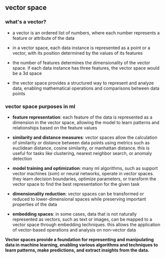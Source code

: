 ## vector space

### what's a vector?
- a vector is an ordered list of numbers, where each number represents a feature or attribute of the data

- in a vector space, each data instance is represented as a point or a vector, with its position determined by the values of its features

- the number of features determines the dimensionality of the vector space. if each data instance has three features, the vector space would be a 3d space

- the vector space provides a structured way to represent and analyze data, enabling mathematical operations and comparisons between data points

### vector space purposes in ml
- **feature representation**: each feature of the data is represented as a dimension in the vector space, allowing the model to learn patterns and relationships based on the feature values

- **similarity and distance measures**: vector spaces allow the calculation of similarity or distance between data points using metrics such as euclidean distance, cosine similarity, or manhattan distance. this is useful for tasks like clustering, nearest neighbor search, or anomaly detection

- **model training and optimization**: many ml algorithms, such as support vector machines (svm) or neural networks, operate in vector spaces. they learn decision boundaries, optimize parameters, or transform the vector space to find the best representation for the given task 

- **dimensionality reduction**: vector spaces can be transformed or reduced to lower-dimensional spaces while preserving important properties of the data

- **embedding spaces**: in some cases, data that is not naturally represented as vectors, such as text or images, can be mapped to a vector space through embedding techniques. this allows the application of vector-based operations and analysis on non-vector data

**Vector spaces provide a foundation for representing and manipulating data in machine learning, enabling various algorithms and techniques to learn patterns, make predictions, and extract insights from the data.**
